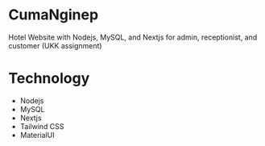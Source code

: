 # CumaNginep
Hotel Website with Nodejs, MySQL, and Nextjs for admin, receptionist, and customer (UKK assignment)

# Technology
- Nodejs
- MySQL
- Nextjs
- Tailwind CSS
- MaterialUI
